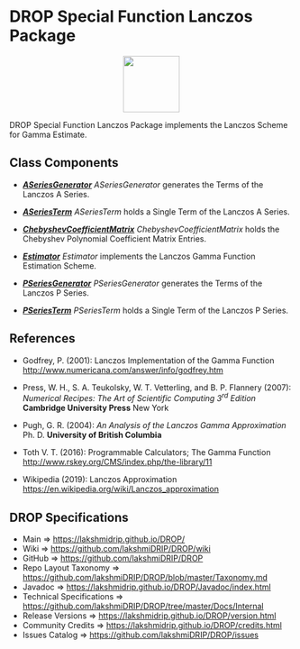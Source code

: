 # DROP Special Function Lanczos Package

<p align="center"><img src="https://github.com/lakshmiDRIP/DROP/blob/master/DRIP_Logo.gif?raw=true" width="100"></p>

DROP Special Function Lanczos Package implements the Lanczos Scheme for Gamma Estimate.


## Class Components

 * [***ASeriesGenerator***](https://github.com/lakshmiDRIP/DROP/tree/master/src/main/java/org/drip/specialfunction/lanczos/ASeriesGenerator.java)
 <i>ASeriesGenerator</i> generates the Terms of the Lanczos A Series.

 * [***ASeriesTerm***](https://github.com/lakshmiDRIP/DROP/tree/master/src/main/java/org/drip/specialfunction/lanczos/ASeriesTerm.java)
 <i>ASeriesTerm</i> holds a Single Term of the Lanczos A Series.

 * [***ChebyshevCoefficientMatrix***](https://github.com/lakshmiDRIP/DROP/tree/master/src/main/java/org/drip/specialfunction/lanczos/ChebyshevCoefficientMatrix.java)
 <i>ChebyshevCoefficientMatrix</i> holds the Chebyshev Polynomial Coefficient Matrix Entries.

 * [***Estimator***](https://github.com/lakshmiDRIP/DROP/tree/master/src/main/java/org/drip/specialfunction/lanczos/Estimator.java)
 <i>Estimator</i> implements the Lanczos Gamma Function Estimation Scheme.

 * [***PSeriesGenerator***](https://github.com/lakshmiDRIP/DROP/tree/master/src/main/java/org/drip/specialfunction/lanczos/PSeriesGenerator.java)
 <i>PSeriesGenerator</i> generates the Terms of the Lanczos P Series.

 * [***PSeriesTerm***](https://github.com/lakshmiDRIP/DROP/tree/master/src/main/java/org/drip/specialfunction/lanczos/PSeriesTerm.java)
 <i>PSeriesTerm</i> holds a Single Term of the Lanczos P Series.


## References

 * Godfrey, P. (2001): Lanczos Implementation of the Gamma Function http://www.numericana.com/answer/info/godfrey.htm

 * Press, W. H., S. A. Teukolsky, W. T. Vetterling, and B. P. Flannery (2007): <i>Numerical Recipes: The Art of Scientific Computing 3<sup>rd</sup> Edition</i> <b>Cambridge University Press</b> New York

 * Pugh, G. R. (2004): <i>An Analysis of the Lanczos Gamma Approximation</i> Ph. D. <b>University of British Columbia</b>

 * Toth V. T. (2016): Programmable Calculators; The Gamma Function http://www.rskey.org/CMS/index.php/the-library/11

 * Wikipedia (2019): Lanczos Approximation https://en.wikipedia.org/wiki/Lanczos_approximation


## DROP Specifications

 * Main                     => https://lakshmidrip.github.io/DROP/
 * Wiki                     => https://github.com/lakshmiDRIP/DROP/wiki
 * GitHub                   => https://github.com/lakshmiDRIP/DROP
 * Repo Layout Taxonomy     => https://github.com/lakshmiDRIP/DROP/blob/master/Taxonomy.md
 * Javadoc                  => https://lakshmidrip.github.io/DROP/Javadoc/index.html
 * Technical Specifications => https://github.com/lakshmiDRIP/DROP/tree/master/Docs/Internal
 * Release Versions         => https://lakshmidrip.github.io/DROP/version.html
 * Community Credits        => https://lakshmidrip.github.io/DROP/credits.html
 * Issues Catalog           => https://github.com/lakshmiDRIP/DROP/issues
